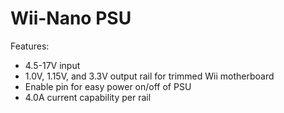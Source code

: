 # Wii-Nano PSU
Features: 
- 4.5-17V input
- 1.0V, 1.15V, and 3.3V output rail for trimmed Wii motherboard
- Enable pin for easy power on/off of PSU
- 4.0A current capability per rail
